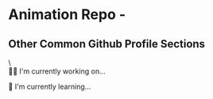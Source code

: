 
# Animation Repo - 


## Other Common Github Profile Sections
\\\
👩‍💻 I'm currently working on...




🧠 I'm currently learning...







